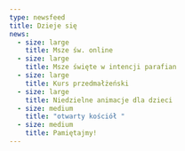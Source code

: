 ```yaml
---
type: newsfeed
title: Dzieje się
news:
  - size: large
    title: Msze św. online
  - size: large
    title: Msze święte w intencji parafian
  - size: large
    title: Kurs przedmałżeński
  - size: large
    title: Niedzielne animacje dla dzieci
  - size: medium
    title: "otwarty kościół "
  - size: medium
    title: Pamiętajmy!
---
```

